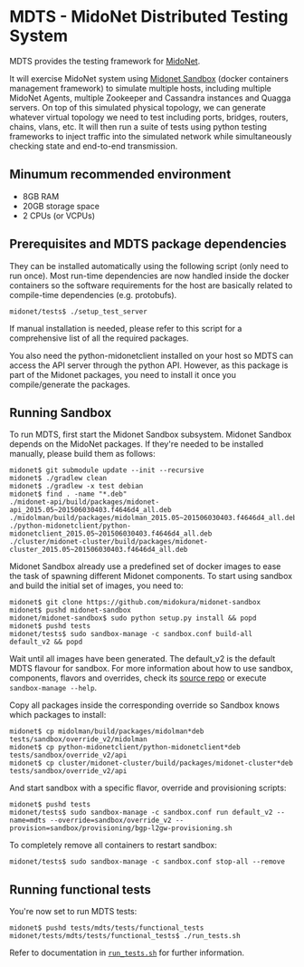 MDTS - MidoNet Distributed Testing System
=========================================

MDTS provides the testing framework for [MidoNet](https://github.com/midonet/midonet).

It will exercise MidoNet system using [Midonet Sandbox](https://github.com/midokura/midonet-sandbox) 
(docker containers management framework) to simulate multiple hosts, including 
multiple MidoNet Agents, multiple Zookeeper and Cassandra instances and Quagga 
servers. On top of this simulated physical topology, we can generate whatever 
virtual topology we need to test including ports, bridges, routers, chains, 
vlans, etc.
It will then run a suite of tests using python testing frameworks to inject 
traffic into the simulated network while simultaneously checking state and 
end-to-end transmission.

Minumum recommended environment
-------------------------------

* 8GB RAM
* 20GB storage space
* 2 CPUs (or VCPUs)

Prerequisites and MDTS package dependencies
-------------------------------------------

They can be installed automatically using the following script (only need
to run once). 
Most run-time dependencies are now handled inside the docker containers so the
software requirements for the host are basically related to compile-time
dependencies (e.g. protobufs). 

```
midonet/tests$ ./setup_test_server
```

If manual installation is needed, please refer to this script for a
comprehensive list of all the required packages.

You also need the python-midonetclient installed on your host so MDTS can 
access the API server through the python API. However, as this package is part
of the Midonet packages, you need to install it once you compile/generate
the packages.

Running Sandbox
---------------

To run MDTS, first start the Midonet Sandbox subsystem. Midonet Sandbox depends
on the MidoNet packages. If they're needed to be installed manually, 
please build them as follows:

```
midonet$ git submodule update --init --recursive
midonet$ ./gradlew clean
midonet$ ./gradlew -x test debian
midonet$ find . -name "*.deb"
./midonet-api/build/packages/midonet-api_2015.05~201506030403.f4646d4_all.deb
./midolman/build/packages/midolman_2015.05~201506030403.f4646d4_all.deb
./python-midonetclient/python-midonetclient_2015.05~201506030403.f4646d4_all.deb
./cluster/midonet-cluster/build/packages/midonet-cluster_2015.05~201506030403.f4646d4_all.deb
```

Midonet Sandbox already use a predefined set of docker images to ease the task
of spawning different Midonet components. To start using sandbox and build the
initial set of images, you need to:

```
midonet$ git clone https://github.com/midokura/midonet-sandbox
midonet$ pushd midonet-sandbox
midonet/midonet-sandbox$ sudo python setup.py install && popd
midonet$ pushd tests
midonet/tests$ sudo sandbox-manage -c sandbox.conf build-all default_v2 && popd
```

Wait until all images have been generated. The default_v2 is the default MDTS
flavour for sandbox. For more information about how to use sandbox, components,
flavors and overrides, check its [source repo](https://github.com/midokura/midonet-sandbox) 
or execute `sandbox-manage --help`.

Copy all packages inside the corresponding override so Sandbox knows which
packages to install:
```
midonet$ cp midolman/build/packages/midolman*deb tests/sandbox/override_v2/midolman
midonet$ cp python-midonetclient/python-midonetclient*deb tests/sandbox/override_v2/api
midonet$ cp cluster/midonet-cluster/build/packages/midonet-cluster*deb tests/sandbox/override_v2/api
```

And start sandbox with a specific flavor, override and provisioning scripts:
```
midonet$ pushd tests
midonet/tests$ sudo sandbox-manage -c sandbox.conf run default_v2 --name=mdts --override=sandbox/override_v2 --provision=sandbox/provisioning/bgp-l2gw-provisioning.sh
```

To completely remove all containers to restart sandbox:
```
midonet/tests$ sudo sandbox-manage -c sandbox.conf stop-all --remove
```

Running functional tests
------------------------

You're now set to run MDTS tests:

```
midonet$ pushd tests/mdts/tests/functional_tests
midonet/tests/mdts/tests/functional_tests$ ./run_tests.sh 
```

Refer to documentation in [`run_tests.sh`][run_tests] for further information.

[run_tests]: tests/mdts/tests/functional_tests/run_tests.sh
